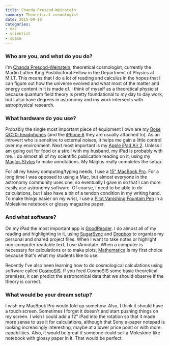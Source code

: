 ```yaml
---
title: Chanda Prescod-Weinstein
summary: Theoretical cosmologist
date: 2015-09-10
categories:
- mac
- scientist
- space
---
```


### Who are you, and what do you do?

I'm [Chanda Prescod-Weinstein](http://www.cprescodweinstein.com/ "Chanda's website."), theoretical cosmologist, currently the Martin Luther King Postdoctoral Fellow in the Department of Physics at M.I.T. This means that I do a lot of reading and calculus in the hopes that I can figure out how the universe evolved and what most of the matter and energy content in it is made of. I think of myself as a theoretical physicist because quantum field theory is pretty foundational to my day to day work, but I also have degrees in astronomy and my work intersects with astrophysical research.

### What hardware do you use?

Probably the single most important piece of equipment I own are my [Bose QC20i headphones][quietcomfort-20i] (and the [iPhone 6][iphone-6] they are usually attached to). As an introvert who is sensitive to external noises, it helps me gain a little control over my environment. Next most important is my [Apple iPad Air 2][ipad-air-2]. Unless I am going out for food or a stroll with my husband, my iPad is probably with me. I do almost all of my scientific publication reading on it, using my [Maglus Stylus][maglus-stylus] to make annotations. My Maglus really completes the setup.

For all my heavy computing/typing needs, I use a [15" MacBook Pro][macbook-pro]. For a long time I was opposed to using a Mac, but almost everyone in the astronomy community uses one, so eventually I gave in so that I can more easily use astronomy software. Of course, I need to be able to do calculations, but I also have a bit of a tendon condition in my writing hand. To make things easier on my wrist, I use a [Pilot Vanishing Fountain Pen][vanishing-point] in a Moleskine notebook or glossy magazine paper.

### And what software?

On my iPad the most important app is [GoodReader][goodreader-ios]. I do almost all of my reading and highlighting in it, using [SugarSync][] and [Dropbox][] to organize my personal and shared project files. When I want to take notes or highlight non-computer readable text, I use iAnnotate. When a computer is necessary for calculations or to make plots, [Mathematica][] is my first choice because that's what my students like to use.

Recently I've also been learning how to do cosmological calculations using software called [CosmoSIS][]. If you feed CosmoSIS some basic theoretical premises, it can predict the astronomical data that we should observe if the theory is correct.

### What would be your dream setup?

I wish my MacBook Pro would fold up somehow. Also, I think it should have a touch screen. Sometimes I forget it doesn't and start pushing things on my screen. I wish I could add a 12" iPad into the rotation so that it made more sense to use it for calculations, although that Sony e-paper notepad is looking increasingly interesting, maybe at a lower price point or with more capabilities. Also, it would be great if someone could sell a Moleskine-like notebook with glossy paper in it. That would be perfect.

[cosmosis]: https://bitbucket.org/joezuntz/cosmosis/wiki/Home "Cosmological parameter estimation software."
[dropbox]: https://www.dropbox.com/ "Online syncing and storage."
[goodreader-ios]: https://goodreader.com/ "A PDF reader for the iPad."
[ipad-air-2]: http://web.archive.org/web/20170320213915/http://www.apple.com/ipad-air-2/ "A tablet device."
[iphone-6]: https://en.wikipedia.org/wiki/IPhone_6 "A smartphone."
[macbook-pro]: https://www.apple.com/macbook-pro/ "A laptop."
[maglus-stylus]: https://maglusstylus.com/product.php/2/Maglus_Stylus_with_Removable_Tip_System "A stylus for mobile devices."
[mathematica]: https://www.wolfram.com/mathematica/ "Computation and simulation software."
[quietcomfort-20i]: https://www.bose.com/en_us/support/products/earphones_support/qc20i.html "Noise-cancelling in-ear headphones."
[sugarsync]: https://www1.sugarsync.com "A syncing and backup service."
[vanishing-point]: https://www.namiki.com/collections/pilotVanishingPoint_RA.php "A very fancy pen."
